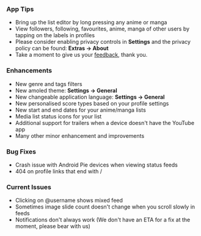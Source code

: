 ### App Tips
- Bring up the list editor by long pressing any anime or manga
- View followers, following, favourites, anime, manga of other users by tapping on the labels in profiles
- Please consider enabling privacy controls in __Settings__ and the privacy policy can be found: __Extras -> About__
- Take a moment to give us your [feedback](https://poll.ly/#/PEA4x1Wg), thank you.

### Enhancements
- New genre and tags filters
- New amoled theme: __Settings -> General__
- New changeable application language: __Settings -> General__
- New personalised score types based on your profile settings
- New start and end dates for your anime/manga lists
- Media list status icons for your list
- Additional support for trailers when a device doesn't have the YouTube app
- Many other minor enhancement and improvements

### Bug Fixes
- Crash issue with Android Pie devices when viewing status feeds
- 404 on profile links that end with /

### Current Issues
- Clicking on @username shows mixed feed
- Sometimes image slide count doesn't change when you scroll slowly in feeds
- Notifications don't always work (We don't have an ETA for a fix at the moment, please bear with us)